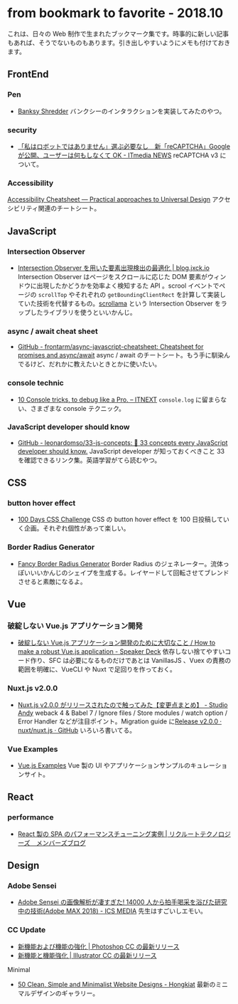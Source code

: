 # from bookmark to favorite - 2018.10

これは、日々の Web 制作で生まれたブックマーク集です。時事的に新しい記事もあれば、そうでないものもあります。引き出しやすいようにメモも付けておきます。

## FrontEnd

### Pen

- [Banksy Shredder](https://codepen.io/leemartin/pen/pxNvod)
  バンクシーのインタラクションを実装してみたのやつ。

### security

- [「私はロボットではありません」選ぶ必要なし　新「reCAPTCHA」Google が公開、ユーザーは何もしなくて OK - ITmedia NEWS](http://www.itmedia.co.jp/news/articles/1810/30/news109.html)
  reCAPTCHA v3 について。

### Accessibility

[Accessibility Cheatsheet — Practical approaches to Universal Design](https://moritzgiessmann.de/accessibility-cheatsheet/)
アクセシビリティ関連のチートシート。

## JavaScript

### Intersection Observer

- [Intersection Observer を用いた要素出現検出の最適化 | blog.jxck.io](https://blog.jxck.io/entries/2016-06-25/intersection-observer.html)
  Intersection Observer はページをスクロールに応じた DOM 要素がウィンドウに出現したかどうかを効率よく検知するた API 。scrool イベントでページの `scrollTop` やそれぞれの `getBoundingClientRect` を計算して実装していた技術を代替するもの。[scrollama](https://github.com/russellgoldenberg/scrollama) という Intersection Observer をラップしたライブラリを使うといいかんじ。

### async / await cheat sheet

- [GitHub - frontarm/async-javascript-cheatsheet: Cheatsheet for promises and async/await](https://github.com/frontarm/async-javascript-cheatsheet)
  async / await のチートシート。もう手に馴染んでるけど、だれかに教えたいときとかに使いたい。

### console technic

- [10 Console tricks, to debug like a Pro. – ITNEXT](https://itnext.io/10-console-tricks-to-debug-like-a-pro-66ee2225ec57)
  `console.log` に留まらない、さまざまな console テクニック。

### JavaScript developer should know

- [GitHub - leonardomso/33-js-concepts: 📜 33 concepts every JavaScript developer should know.](https://github.com/leonardomso/33-js-concepts)
  JavaScript developer が知っておくべきこと 33 を確認できるリンク集。英語学習がてら読むやつ。

## CSS

### button hover effect

- [100 Days CSS Challenge](https://100dayscss.com/)
  CSS の button hover effect を 100 日投稿していく企画。それぞれ個性があって楽しい。

### Border Radius Generator

- [Fancy Border Radius Generator](https://9elements.github.io/fancy-border-radius/#69.59.30.30--.)
  Border Radius のジェネレーター。流体っぽいいいかんじのシェイプを生成する。レイヤードして回転させてブレンドさせると素敵になるよ。

## Vue

### 破綻しない Vue.js アプリケーション開発

- [破綻しない Vue.js アプリケーション開発のために大切なこと / How to make a robust Vue.js application - Speaker Deck](https://speakerdeck.com/potato4d/how-to-make-a-robust-vue-dot-js-application)
  依存しない捨てやすいコード作り、SFC は必要になるものだけであとは VanillasJS 、Vuex の責務の範囲を明確に、VueCLI や Nuxt で足回りを作っておく。

### Nuxt.js v2.0.0

- [Nuxt.js v2.0.0 がリリースされたので触ってみた【変更点まとめ】 - Studio Andy](http://studio-andy.hatenablog.com/entry/nuxt-v2)
  weback 4 & Babel 7 / Ignore files / Store modules / watch option / Error Handler などが注目ポイント。Migration guide に[Release v2.0.0 · nuxt/nuxt.js · GitHub](https://github.com/nuxt/nuxt.js/releases/tag/v2.0.0) いろいろ書いてる。

### Vue Examples

- [Vue.js Examples](https://vuejsexamples.com)
  Vue 製の UI やアプリケーションサンプルのキュレーションサイト。

## React

### performance

- [React 製の SPA のパフォーマンスチューニング実例 | リクルートテクノロジーズ　メンバーズブログ](https://recruit-tech.co.jp/blog/2018/09/19/react_spa_performance_tuning/)

## Design

### Adobe Sensei

- [Adobe Sensei の画像解析が凄すぎた! 14000 人から拍手喝采を浴びた研究中の技術(Adobe MAX 2018) - ICS MEDIA](https://ics.media/entry/19234)
  先生はすごいしエモい。

### CC Update

- [新機能および機能の強化 | Photoshop CC の最新リリース](https://helpx.adobe.com/jp/photoshop/using/whats-new.html)
- [新機能と機能強化 | Illustrator CC の最新リリース](https://helpx.adobe.com/jp/illustrator/using/whats-new.html)

Minimal

- [50 Clean, Simple and Minimalist Website Designs - Hongkiat](https://www.hongkiat.com/blog/clean-simple-minimalist-website-design/)
  最新のミニマルデザインのギャラリー。
